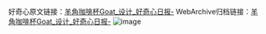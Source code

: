 好奇心原文链接：[羊角咖啡杯Goat_设计_好奇心日报-](https://www.qdaily.com/articles/4254.html)
WebArchive归档链接：[羊角咖啡杯Goat_设计_好奇心日报-](http://web.archive.org/web/20190623154052/https://www.qdaily.com/articles/4254.html)
![image](http://ww3.sinaimg.cn/large/007d5XDpgy1g3vf0qne7xj30u01m5wo4)